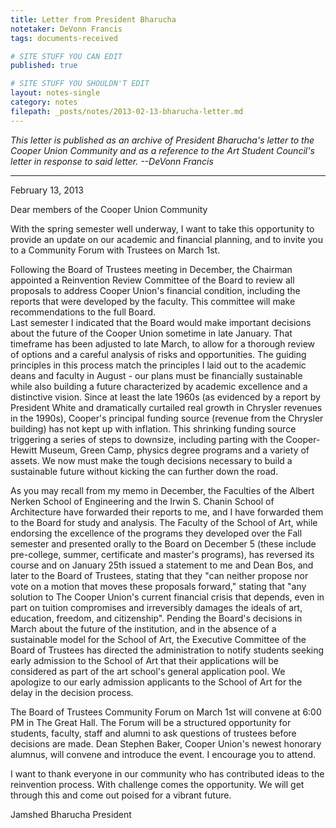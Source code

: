 ```yaml
---
title: Letter from President Bharucha
notetaker: DeVonn Francis
tags: documents-received

# SITE STUFF YOU CAN EDIT
published: true

# SITE STUFF YOU SHOULDN'T EDIT
layout: notes-single
category: notes
filepath: _posts/notes/2013-02-13-bharucha-letter.md
---
```


*This letter is published as an archive of President Bharucha's letter to the Cooper Union Community and as a reference to the Art Student Council's letter in response to said letter. --DeVonn Francis*

***

February 13, 2013

Dear members of the Cooper Union Community

With the spring semester well underway, I want to take this opportunity to 
provide an update on our academic and financial planning, and to invite you 
to a Community Forum with Trustees on March 1st. 

Following the Board of Trustees meeting in December, the Chairman appointed 
a Reinvention Review Committee of the Board to review all proposals to address
Cooper Union's financial condition, including the reports that were developed 
by the faculty.  This committee will make recommendations to the full Board.  
Last semester I indicated that the Board would make important decisions about 
the future of the Cooper Union sometime in late January.  That timeframe has 
been adjusted to late March, to allow for a thorough review of options and a 
careful analysis of risks and opportunities.  The guiding principles in this 
process match the principles I laid out to the academic deans and faculty in 
August - our plans must be financially sustainable while also building a 
future characterized by academic excellence and a distinctive vision. Since 
at least the late 1960s (as evidenced by a report by President White and 
dramatically curtailed real growth in Chrysler revenues in the 1990s), 
Cooper's principal funding source (revenue from the Chrysler building) has 
not kept up with inflation. This shrinking funding source triggering a series 
of steps to downsize, including parting with the Cooper-Hewitt Museum, Green 
Camp, physics degree programs and a variety of assets. We now must make the 
tough decisions necessary to build a sustainable future without kicking the 
can further down the road.

As you may recall from my memo in December, the Faculties of the Albert 
Nerken School of Engineering and the Irwin S. Chanin School of Architecture 
have forwarded their reports to me, and I have forwarded them to the Board 
for study and analysis. The Faculty of the School of Art, while endorsing 
the excellence of the programs they developed over the Fall semester and 
presented orally to the Board on December 5 (these include pre-college, 
summer, certificate and master's programs), has reversed its course and on 
January 25th issued a statement to me and Dean Bos, and later to the Board 
of Trustees, stating that they "can neither propose nor vote on a motion 
that moves these proposals forward," stating that "any solution to The 
Cooper Union's current financial crisis that depends, even in part on tuition 
compromises and irreversibly damages the ideals of art, education, freedom, 
and citizenship". Pending the Board's decisions in March about the future 
of the institution, and in the absence of a sustainable model for the School 
of Art, the Executive Committee of the Board of Trustees has directed the 
administration to notify students seeking early admission to the School of Art 
that their applications will be considered as part of the art school's general 
application pool. We apologize to our early admission applicants to the School 
of Art for the delay in the decision process.

The Board of Trustees Community Forum on March 1st will convene at 6:00 PM in 
The Great Hall.  The Forum will be a structured opportunity for students, 
faculty, staff and alumni to ask questions of trustees before decisions are 
made. Dean Stephen Baker, Cooper Union's newest honorary alumnus, will convene 
and introduce the event.  I encourage you to attend.  

I want to thank everyone in our community who has contributed ideas to the 
reinvention process.  With challenge comes the opportunity. We will get through 
this and come out poised for a vibrant future.

Jamshed Bharucha
President